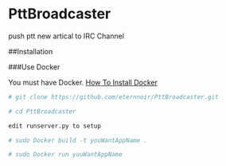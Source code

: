 PttBroadcaster
==============

push ptt new artical to IRC Channel

##Installation

###Use Docker

You must have Docker. [How To Install Docker](https://www.docker.io/gettingstarted/#h_installation)

```bash
# git clone https://github.com/eternnoir/PttBroadcaster.git

# cd PttBroadcaster

edit runserver.py to setup 

# sudo Docker build -t youWantAppName .

# sudo Docker run youWantAppName

```
